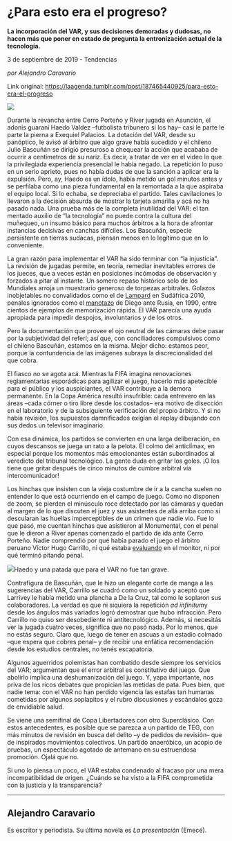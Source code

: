 # ¿Para esto era el progreso?

**La incorporación del VAR, y sus decisiones demoradas y dudosas, no hacen más que poner en estado de pregunta la entronización actual de la tecnología.**

3 de septiembre de 2019 - Tendencias

_por Alejandro Caravario_

Link original: https://laagenda.tumblr.com/post/187465440925/para-esto-era-el-progreso

![](https://64.media.tumblr.com/cfbab71003fdaa97f74af3c583b80a82/05f0092d532f3903-82/s500x750/471e60625ff9035f4d82b536e81e585c7dd60fde.jpg)


Durante la revancha entre Cerro Porteño y River jugada en Asunción, el adonis guaraní Haedo Valdez –futbolista tribunero si los hay– casi le parte le parte la pierna a Exequiel Palacios. La dotación del VAR, desde su panóptico, le avisó al árbitro que algo grave había sucedido y el chileno Julio Bascuñán se dirigió presuroso a chequear la acción que acababa de ocurrir a centímetros de su nariz. Es decir, a tratar de ver en el video lo que la privilegiada experiencia presencial le había negado. La repetición lo puso en un serio aprieto, pues no había dudas de que la sanción a aplicar era la expulsión. Pero, ay, Haedo es un ídolo, había metido un gol minutos antes y se perfilaba como una pieza fundamental en la remontada a la que aspiraba el equipo local. Si lo echaba, se depreciaba el partido. Tales cavilaciones lo llevaron a la decisión absurda de mostrar la tarjeta amarilla y acá no ha pasado nada. Una prueba más de la completa inutilidad del VAR: el tan mentado auxilio de “la tecnología” no puede contra la cultura del muñequeo, un insumo básico para muchos árbitros a la hora de afrontar instancias decisivas en canchas difíciles. Los Bascuñán, especie persistente en tierras sudacas, piensan menos en lo legítimo que en lo conveniente. 

La gran razón para implementar el VAR ha sido terminar con  “la injusticia”. La revisión de jugadas permite, en teoría, remediar inevitables errores de los jueces, que a veces están en posiciones incómodas de observación y forzados a pitar al instante. Un somero repaso histórico solo de los Mundiales arroja un muestrario generoso de torpezas arbitrales. Golazos inobjetables no convalidados como el de [Lampard](https://www.youtube.com/watch?v=OTQgoPpL8ug) en Sudáfrica 2010, penales ignorados como el [manotazo](https://www.youtube.com/watch?v=fQin8Bc9lUg) de Diego ante Rusia, en 1990, entre cientos de ejemplos de memorización rápida. El VAR parecía una ayuda apropiada para impedir despojos, involuntarios y de los otros.

Pero la documentación que provee el ojo neutral de las cámaras debe pasar por la subjetividad del referí; así que, con conciliadores compulsivos como el chileno Bascuñán, estamos en la misma. Mejor dicho: estamos peor, porque la contundencia de las imágenes subraya la discrecionalidad del que cobra. 

El fiasco no se agota acá. Mientras la FIFA imagina renovaciones reglamentarias esporádicas para agilizar el juego, hacerlo más apetecible para el público y los auspiciantes, el VAR contribuye a la demora permanente. En la Copa América resultó insufrible: cada entrevero en las áreas –cada córner o tiro libre desde los costados– era motivo de disección en el laboratorio y de la subsiguiente verificación del propio árbitro. Y si no había revisión, los supuestos damnificados exigían el replay dibujando con sus dedos un televisor imaginario. 

Con esa dinámica, los partidos se convierten en una larga deliberación, en cuyos descansos se juega un rato a la pelota. El colmo del anticlímax, en especial porque los momentos más emocionantes están subordinados al veredicto del tribunal tecnológico. La gente duda en gritar los goles. ¡O los tiene que gritar después de cinco minutos de cumbre arbitral vía intercomunicador! 

Los hinchas que insisten con la vieja costumbre de ir a la cancha suelen no entender lo que está ocurriendo en el campo de juego. Como no disponen de zoom, se pierden el minúsculo roce detectado por las cámaras y quedan al margen de lo que discuten el juez y sus asistentes de allá arriba como si descularan las huellas imperceptibles de un crimen que nadie vio. Fue lo que pasó, me cuentan hinchas que asistieron al Monumental, con el penal que le dieron a River apenas comenzado el partido de ida ante Cerro Porteño. Nadie comprendió por qué había parado el juego el árbitro peruano Víctor Hugo Carrillo, ni qué estaba [evaluando](https://www.youtube.com/watch?v=gtBIu42uPLY) en el monitor, ni por qué terminó pitando penal. 

![](https://64.media.tumblr.com/cfbab71003fdaa97f74af3c583b80a82/05f0092d532f3903-82/s500x750/471e60625ff9035f4d82b536e81e585c7dd60fde.jpg)Haedo y una patada que para el VAR no fue tan grave.

Contrafigura de Bascuñán, que le hizo un elegante corte de manga a las sugerencias del VAR, Carrillo se cuadró como un soldado y aceptó que Larrivey le había metido una plancha a De la Cruz, tal como le soplaron sus colaboradores. La verdad es que ni siquiera la repetición *ad infinitum*y desde los ángulos más variados logró demostrar que hubo infracción. Pero Carrillo no quiso ser desobediente ni antitecnológico. Además, si necesitás ver la jugada cuatro veces, significa que no pasó nada. Por lo menos, que no estás seguro. Claro que, luego de tener en ascuas a un estadio colmado –que espera que cobres penal– y de recibir una enfática recomendación desde los estudios centrales, no tenés escapatoria.  

Algunos aguerridos polemistas han combatido desde siempre los servicios del VAR; argumentan que el error arbitral es constitutivo del juego. Que abolirlo implica una deshumanización del juego. Y, yapa importante, nos priva de los ricos debates que propician las metidas de pata. Pues bien, que nadie tema: con el VAR no han perdido vigencia las estafas tan humanas cometidas por algunos soplapitos y el rubro discusiones y escándalos goza de envidiable salud. 

Se viene una semifinal de Copa Libertadores con otro Superclásico. Con estos antecedentes, es posible que se parezca a un partido de TEG, con más minutos de revisión en busca del delito –y de pedidos de revisión– que de inspirados movimientos colectivos. Un partido anaeróbico, un acopio de pruebas, un espectáculo agotado de antemano en su estruendosa promoción. Ojalá que no.   

Si uno lo piensa un poco, el VAR estaba condenado al fracaso por una mera incompatibilidad de origen. ¿Cuándo se ha visto a la FIFA comprometida con la justicia y la transparencia? 



---

Alejandro Caravario
-------------------

 Es escritor y periodista. Su última novela es *La presentación* (Emecé).

